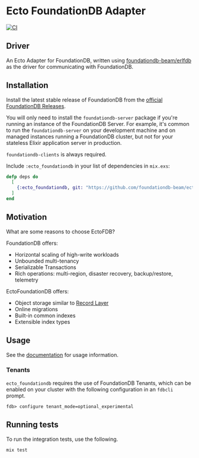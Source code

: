 # Ecto FoundationDB Adapter

[![CI](https://github.com/foundationdb-beam/ecto_foundationdb/actions/workflows/ci.yml/badge.svg)](https://github.com/foundationdb-beam/ecto_foundationdb/actions/workflows/ci.yml)

## Driver

An Ecto Adapter for FoundationDB, written using [foundationdb-beam/erlfdb](https://github.com/foundationdb-beam/erlfdb)
as the driver for communicating with FoundationDB.

## Installation

Install the latest stable release of FoundationDB from the
[official FoundationDB Releases](https://github.com/apple/foundationdb/releases).

You will only need to install the `foundationdb-server` package if you're
running an instance of the FoundationDB Server. For example, it's common to
run the `foundationdb-server` on your development machine and on managed
instances running a FoundationDB cluster, but not for your stateless Elixir
application server in production.

`foundationdb-clients` is always required.

Include `:ecto_foundationdb` in your list of dependencies in `mix.exs`:

```elixir
defp deps do
  [
    {:ecto_foundationdb, git: "https://github.com/foundationdb-beam/ecto_foundationdb.git", branch: "main"}
  ]
end
```

## Motivation

What are some reasons to choose EctoFDB?

FoundationDB offers:

* Horizontal scaling of high-write workloads
* Unbounded multi-tenancy
* Serializable Transactions
* Rich operations: multi-region, disaster recovery, backup/restore, telemetry

EctoFoundationDB offers:

* Object storage similar to [Record Layer](https://github.com/FoundationDB/fdb-record-layer)
* Online migrations
* Built-in common indexes
* Extensible index types

## Usage

See the [documentation](https://hexdocs.pm/ecto_foundationdb) for usage
information.

### Tenants

`ecto_foundationdb` requires the use of FoundationDB Tenants, which can be
enabled on your cluster with the following configuration in an `fdbcli` prompt.

```
fdb> configure tenant_mode=optional_experimental
```

## Running tests

To run the integration tests, use the following.

```sh
mix test
```
